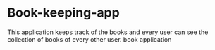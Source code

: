 # Book-keeping-app
This application keeps track of the books and every user can see the collection of books of every other user.
book application
